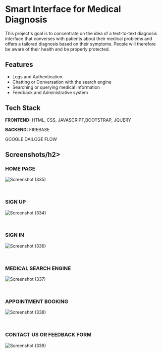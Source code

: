 
# Smart Interface for Medical Diagnosis

This project's goal is to concentrate on the idea of a text-to-text diagnosis interface that converses with patients about their medical problems and offers a tailored diagnosis based on their symptoms. People will therefore be aware of their health and be properly protected.


## Features

- Logs and Authentication
- Chatting or Conversation with the search engine
- Searching or querying medical information
- Feedback and Administrative system



## Tech Stack

**FRONTEND:** HTML, CSS, JAVASCRIPT,BOOTSTRAP, JQUERY

**BACKEND:**  FIREBASE

GOOGLE DAILOGE FLOW


<h2>Screenshots/h2>
  <br>
  <h3>HOME PAGE</h3>

![Screenshot (335)](https://github.com/afra-af/Smart-Interface-for-Medical-Diagnosis/assets/81957946/ab92dd87-a533-46d0-8b70-62de5656d232)

  <br>
  <h3>SIGN UP</h3>


![Screenshot (334)](https://github.com/afra-af/Smart-Interface-for-Medical-Diagnosis/assets/81957946/fc03c373-29de-4fbc-ada1-7eccaf4572ea)

  <br>
  <h3>SIGN IN</h3>

![Screenshot (336)](https://github.com/afra-af/Smart-Interface-for-Medical-Diagnosis/assets/81957946/d373e5e3-63fe-476f-abb7-70766c29d3c5)


  <br>
  <h3>MEDICAL SEARCH ENGINE</h3>

![Screenshot (337)](https://github.com/afra-af/Smart-Interface-for-Medical-Diagnosis/assets/81957946/b4402212-524f-4292-8b08-19ed7111c4e8)

  <br>
  <h3>APPOINTMENT BOOKING</h3>

![Screenshot (338)](https://github.com/afra-af/Smart-Interface-for-Medical-Diagnosis/assets/81957946/d60c914a-b7e2-49fb-9710-54f6e53707f0)


  <br>
  <h3>CONTACT US OR FEEDBACK FORM</h3>


![Screenshot (339)](https://github.com/afra-af/Smart-Interface-for-Medical-Diagnosis/assets/81957946/7dfc28b0-42dc-4934-970d-67caaecdcac5)
